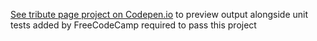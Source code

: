 [See tribute page project on Codepen.io](https://codepen.io/mbengtanyi/pen/yLMYYRb?target=_blank) to preview output alongside unit tests added by FreeCodeCamp required to pass this project
